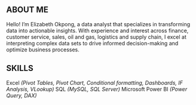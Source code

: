 ## ABOUT ME
Hello! I’m Elizabeth Okpong, a data analyst that specializes in transforming data into actionable insights. With experience and interest across finance, customer service, sales, oil and gas, logistics and supply chain, I excel at interpreting complex data sets to drive informed decision-making and optimize business processes.
## SKILLS
Excel *(Pivot Tables, Pivot Chart, Conditional formatting, Dashboards, IF Analysis, VLookup)*
SQL *(MySQL, SQL Server)*
Microsoft Power BI *(Power Query, DAX)*
